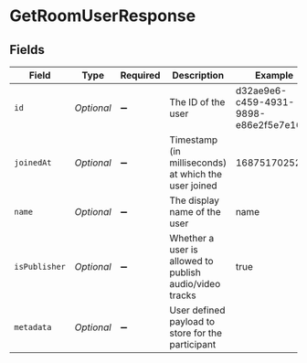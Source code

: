 # GetRoomUserResponse


## Fields

| Field                                                   | Type                                                    | Required                                                | Description                                             | Example                                                 |
| ------------------------------------------------------- | ------------------------------------------------------- | ------------------------------------------------------- | ------------------------------------------------------- | ------------------------------------------------------- |
| `id`                                                    | *Optional<String>*                                      | :heavy_minus_sign:                                      | The ID of the user                                      | d32ae9e6-c459-4931-9898-e86e2f5e7e16                    |
| `joinedAt`                                              | *Optional<Long>*                                        | :heavy_minus_sign:                                      | Timestamp (in milliseconds) at which the user joined    | 1687517025261                                           |
| `name`                                                  | *Optional<String>*                                      | :heavy_minus_sign:                                      | The display name of the user                            | name                                                    |
| `isPublisher`                                           | *Optional<Boolean>*                                     | :heavy_minus_sign:                                      | Whether a user is allowed to publish audio/video tracks | true                                                    |
| `metadata`                                              | *Optional<String>*                                      | :heavy_minus_sign:                                      | User defined payload to store for the participant       |                                                         |